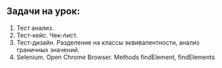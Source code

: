 ## Задачи на урок:

1. Тест анализ.
2. Тест-кейс. Чек-лист.
3. Тест-дизайн. Разделение на классы эквивалентности, анализ граничных значений.
4. Selenium. Open Chrome Browser. Methods findElement, findElements